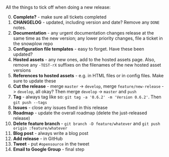 All the things to tick off when doing a new release:

0. **Complete?** - make sure all tickets completed
1. **CHANGELOG** - updated, including version and date? Remove any `DONE` notes.
2. **Documentation** - any urgent documentation changes release at the same time as the new version; any lower priority changes,  file a ticket in the snowplow repo
3. **Configuration file templates** - easy to forget. Have these been updated?
4. **Hosted assets** - any new ones, add to the hosted assets page. Also, remove any `-TEST-rX` suffixes on the filenames of the new hosted asset versions
5. **References to hosted assets** - e.g. in HTML files or in config files. Make sure to update these
6. **Cut the release** - merge `master` -> `develop`, merge `feature/new-release` -> `develop`, all okay? Then merge `develop` -> `master` and `push`
7. **Tag** - always tag like so: `git tag -a '0.6.2' -m 'Version 0.6.2'`. Then `git push --tags`
8. **Issues** - close any issues fixed in this release
9. **Roadmap** - update the overall roadmap (delete the just-released release)
10. **Delete feature branch** - `git branch -D feature/whatever` and `git push origin :feature/whatever`
11. **Blog post** - always write a blog post
12. **Add release** - in GitHub
13. **Tweet** - put `#opensource` in the tweet
14. **Email to Google Group** - final step